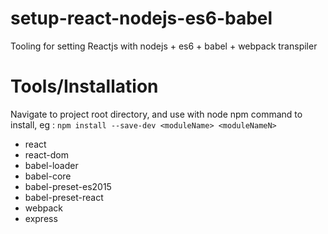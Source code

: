 # setup-react-nodejs-es6-babel
Tooling for setting Reactjs with nodejs + es6 + babel + webpack transpiler

# Tools/Installation
Navigate to project root directory, and use with node npm command to install, eg : `npm install --save-dev <moduleName> <moduleNameN>`
  - react
  - react-dom
  - babel-loader
  - babel-core
  - babel-preset-es2015
  - babel-preset-react
  - webpack
  - express
  
